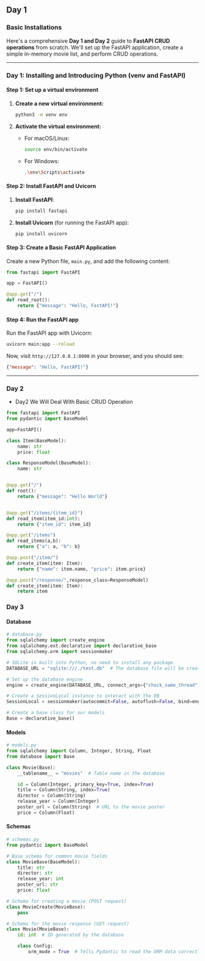 ## Day 1

### Basic Installations
Here's a comprehensive **Day 1 and Day 2** guide to **FastAPI CRUD operations** from scratch. We'll set up the FastAPI application, create a simple in-memory movie list, and perform CRUD operations.

---

### **Day 1: Installing and Introducing Python (venv and FastAPI)**

#### Step 1: Set up a virtual environment

1. **Create a new virtual environment:**
   ```bash
   python3 -m venv env
   ```

2. **Activate the virtual environment:**
   - For macOS/Linux:
     ```bash
     source env/bin/activate
     ```
   - For Windows:
     ```bash
     .\env\Scripts\activate
     ```

#### Step 2: Install FastAPI and Uvicorn

1. **Install FastAPI**:
   ```bash
   pip install fastapi
   ```

2. **Install Uvicorn** (for running the FastAPI app):
   ```bash
   pip install uvicorn
   ```

#### Step 3: Create a Basic FastAPI Application

Create a new Python file, `main.py`, and add the following content:

```python
from fastapi import FastAPI

app = FastAPI()

@app.get("/")
def read_root():
    return {"message": "Hello, FastAPI!"}
```

#### Step 4: Run the FastAPI app

Run the FastAPI app with Uvicorn:

```bash
uvicorn main:app --reload
```

Now, visit `http://127.0.0.1:8000` in your browser, and you should see:
```json
{"message": "Hello, FastAPI!"}
```

---

### Day 2
- Day2 We Will Deal With Basic CRUD Operation

```python
from fastapi import FastAPI
from pydantic import BaseModel

app=FastAPI()

class Item(BaseModel):
    name: str
    price: float

class ResponseModel(BaseModel):
    name: str


@app.get("/")
def root():
    return {"message": "Hello World"}


@app.get("/items/{item_id}")
def read_item(item_id:int):
    return {"item_id": item_id}

@app.get("/items")
def read_items(a,b):
    return {"a": a, "b": b}

@app.post("/item/")
def create_item(item: Item):
    return {"name": item.name, "price": item.price}

@app.post("/response/",response_class=ResponseModel)
def create_item(item: Item):
    return item
```
### Day 3

#### Database
```python
# database.py
from sqlalchemy import create_engine
from sqlalchemy.ext.declarative import declarative_base
from sqlalchemy.orm import sessionmaker

# SQLite is built into Python, no need to install any package.
DATABASE_URL = "sqlite:///./test.db"  # The database file will be created in the current directory

# Set up the database engine
engine = create_engine(DATABASE_URL, connect_args={"check_same_thread": False})

# Create a SessionLocal instance to interact with the DB
SessionLocal = sessionmaker(autocommit=False, autoflush=False, bind=engine)

# Create a base class for our models
Base = declarative_base()
```
#### Models

```python
# models.py
from sqlalchemy import Column, Integer, String, Float
from database import Base

class Movie(Base):
    __tablename__ = "movies"  # Table name in the database

    id = Column(Integer, primary_key=True, index=True)
    title = Column(String, index=True)
    director = Column(String)
    release_year = Column(Integer)
    poster_url = Column(String)  # URL to the movie poster
    price = Column(Float)

```

#### Schemas

```python
# schemas.py
from pydantic import BaseModel

# Base schema for common movie fields
class MovieBase(BaseModel):
    title: str
    director: str
    release_year: int
    poster_url: str
    price: float

# Schema for creating a movie (POST request)
class MovieCreate(MovieBase):
    pass

# Schema for the movie response (GET request)
class Movie(MovieBase):
    id: int  # ID generated by the database

    class Config:
        orm_mode = True  # Tells Pydantic to read the ORM data correctly
```

